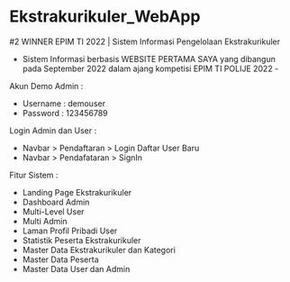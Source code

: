 # Ekstrakurikuler_WebApp
#2 WINNER EPIM TI 2022 | Sistem Informasi Pengelolaan Ekstrakurikuler
- Sistem Informasi berbasis WEBSITE PERTAMA SAYA yang dibangun pada September 2022 dalam ajang kompetisi EPIM TI POLIJE 2022 -

Akun Demo Admin :
- Username : demouser
- Password : 123456789

Login Admin dan User :
- Navbar > Pendaftaran > Login
Daftar User Baru
- Navbar > Pendafataran > SignIn

Fitur Sistem :
- Landing Page Ekstrakurikuler
- Dashboard Admin
- Multi-Level User
- Multi Admin
- Laman Profil Pribadi User
- Statistik Peserta Ekstrakurikuler
- Master Data Ekstrakurikuler dan Kategori
- Master Data Peserta
- Master Data User dan Admin
